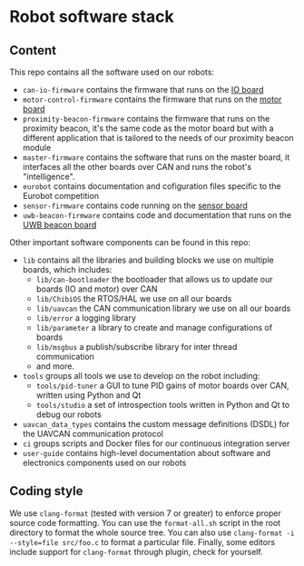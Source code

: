 # Robot software stack

## Content

This repo contains all the software used on our robots:

- `can-io-firmware` contains the firmware that runs on the [IO board](http://www.cvra.ch/robot-software/io.md)
- `motor-control-firmware` contains the firmware that runs on the [motor board](http://www.cvra.ch/robot-software/motor.md)
- `proximity-beacon-firmware` contains the firmware that runs on the proximity beacon, it's the same code as the motor board but with a different application that is tailored to the needs of our proximity beacon module
- `master-firmware` contains the software that runs on the master board, it interfaces all the other boards over CAN and runs the robot's "intelligence".
- `eurobot` contains documentation and cofiguration files specific to the Eurobot competition
- `sensor-firmware` contains code running on the [sensor board](https://www.cvra.ch/robot-software/sensor.md)
- `uwb-beacon-firmware` contains code and documentation that runs on the [UWB beacon board](https://www.cvra.ch/robot-software/beacon.md)

Other important software components can be found in this repo:

- `lib` contains all the libraries and building blocks we use on multiple boards, which includes:
    * `lib/can-bootloader` the bootloader that allows us to update our boards (IO and motor) over CAN
    * `lib/ChibiOS` the RTOS/HAL we use on all our boards
    * `lib/uavcan` the CAN communication library we use on all our boards
    * `lib/error` a logging library
    * `lib/parameter` a library to create and manage configurations of boards
    * `lib/msgbus` a publish/subscribe library for inter thread communication
    * and more.
- `tools` groups all tools we use to develop on the robot including:
    * `tools/pid-tuner` a GUI to tune PID gains of motor boards over CAN, written using Python and Qt
    * `tools/studio` a set of introspection tools written in Python and Qt to debug our robots
- `uavcan_data_types` contains the custom message definitions (DSDL) for the UAVCAN communication protocol
- `ci` groups scripts and Docker files for our continuous integration server
- `user-guide` contains high-level documentation about software and electronics components used on our robots

## Coding style

We use `clang-format` (tested with version 7 or greater) to enforce proper source code formatting.
You can use the `format-all.sh` script in the root directory to format the whole source tree.
You can also use `clang-format -i --style=file src/foo.c` to format a particular file.
Finally, some editors include support for `clang-format` through plugin, check for yourself.
